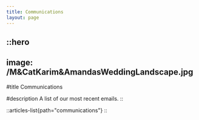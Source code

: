 ```yaml
---
title: Communications
layout: page
---
```


::hero
---
image: /M&CatKarim&AmandasWeddingLandscape.jpg
---
#title
Communications

#description
A list of our most recent emails.
::

::articles-list{path="communications"}
::
